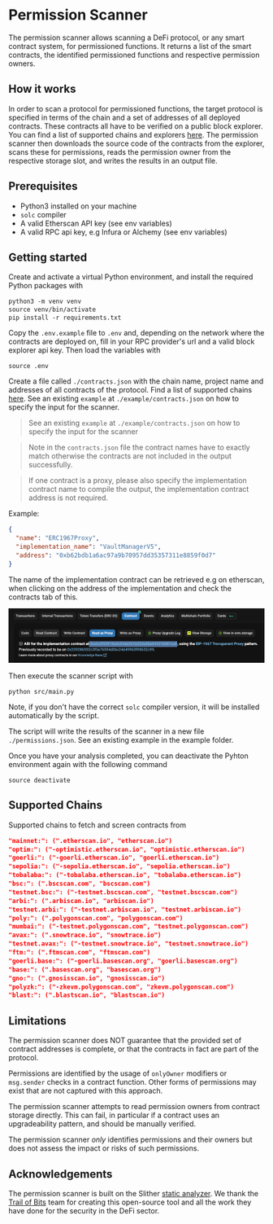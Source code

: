 # Permission Scanner

The permission scanner allows scanning a DeFi protocol, or any smart contract system, for permissioned functions. It returns a list of the smart contracts, the identified permissioned functions and respective permission owners.

## How it works

In order to scan a protocol for permissioned functions, the target protocol is specified in terms of the chain and a set of addresses of all deployed contracts. These contracts all have to be verified on a public block explorer. You can find a list of supported chains and explorers [here](#supported-chains). The permission scanner then downloads the source code of the contracts from the explorer, scans these for permissions, reads the permission owner from the respective storage slot, and writes the results in an output file.

## Prerequisites

- Python3 installed on your machine
- `solc` compiler
- A valid Etherscan API key (see env variables)
- A valid RPC api key, e.g Infura or Alchemy (see env variables)

## Getting started

Create and activate a virtual Python environment, and install the required Python packages with

```shell
python3 -m venv venv
source venv/bin/activate
pip install -r requirements.txt
```

Copy the `.env.example` file to `.env` and, depending on the network where the contracts are deployed on, fill in your RPC provider's url and a valid block explorer api key. Then load the variables with

```shell
source .env
```

Create a file called `./contracts.json` with the chain name, project name and addresses of all contracts of the protocol. Find a list of supported chains [here](#supported-chains). See an existing `example` at `./example/contracts.json` on how to specify the input for the scanner.

> See an existing `example` at `./example/contracts.json` on how to specify the input for the scanner

> Note in the `contracts.json` file the contract names have to exactly match otherwise the contracts are not included in the output successfully.

> If one contract is a proxy, please also specify the implementation contract name to compile the output, the implementation contract address is not required.

Example:

```json
{
  "name": "ERC1967Proxy",
  "implementation_name": "VaultManagerV5",
  "address": "0xb62bdb1a6ac97a9b70957dd35357311e8859f0d7"
}
```

The name of the implementation contract can be retrieved e.g on etherscan, when clicking on the address of the implementation and check the contracts tab of this.

![Etherscan](example/etherscan.png)

Then execute the scanner script with

```shell
python src/main.py
```

Note, if you don't have the correct `solc` compiler version, it will be installed automatically by the script.

The script will write the results of the scanner in a new file `./permissions.json`. See an existing example in the example folder.

Once you have your analysis completed, you can deactivate the Pyhton environment again with the following command

```shell
source deactivate
```

## Supported Chains

Supported chains to fetch and screen contracts from

```json
"mainnet:": (".etherscan.io", "etherscan.io")
"optim:": ("-optimistic.etherscan.io", "optimistic.etherscan.io")
"goerli:": ("-goerli.etherscan.io", "goerli.etherscan.io")
"sepolia:": ("-sepolia.etherscan.io", "sepolia.etherscan.io")
"tobalaba:": ("-tobalaba.etherscan.io", "tobalaba.etherscan.io")
"bsc:": (".bscscan.com", "bscscan.com")
"testnet.bsc:": ("-testnet.bscscan.com", "testnet.bscscan.com")
"arbi:": (".arbiscan.io", "arbiscan.io")
"testnet.arbi:": ("-testnet.arbiscan.io", "testnet.arbiscan.io")
"poly:": (".polygonscan.com", "polygonscan.com")
"mumbai:": ("-testnet.polygonscan.com", "testnet.polygonscan.com")
"avax:": (".snowtrace.io", "snowtrace.io")
"testnet.avax:": ("-testnet.snowtrace.io", "testnet.snowtrace.io")
"ftm:": (".ftmscan.com", "ftmscan.com")
"goerli.base:": ("-goerli.basescan.org", "goerli.basescan.org")
"base:": (".basescan.org", "basescan.org")
"gno:": (".gnosisscan.io", "gnosisscan.io")
"polyzk:": ("-zkevm.polygonscan.com", "zkevm.polygonscan.com")
"blast:": (".blastscan.io", "blastscan.io")
```

## Limitations

The permission scanner does NOT guarantee that the provided set of contract addresses is complete, or that the contracts in fact are part of the protocol.

Permissions are identified by the usage of `onlyOwner` modifiers or `msg.sender` checks in a contract function. Other forms of permissions may exist that are not captured with this approach.

The permission scanner attempts to read permission owners from contract storage directly. This can fail, in particular if a contract uses an upgradeability pattern, and should be manually verified.

The permission scanner _only_ identifies permissions and their owners but does not assess the impact or risks of such permissions.

## Acknowledgements

The permission scanner is built on the Slither [static analyzer](https://github.com/crytic/slither). We thank the [Trail of Bits](https://www.trailofbits.com/) team for creating this open-source tool and all the work they have done for the security in the DeFi sector.
